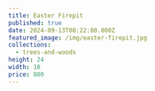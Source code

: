 ```yaml
---
title: Easter Firepit
published: true
date: 2024-09-13T08:22:00.000Z
featured_image: /img/easter-firepit.jpg
collections:
  - trees-and-woods
height: 24
width: 18
price: 800
---
```

